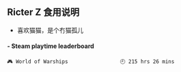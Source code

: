 ## Ricter Z 食用说明
- 喜欢猫猫，是个冇猫孤儿

<!-- steam-box start -->
#### - Steam playtime leaderboard
```text
🎮 World of Warships                 🕘 215 hrs 26 mins
```
<!-- Powered by https://github.com/YouEclipse/steam-box . -->
<!-- steam-box end -->
